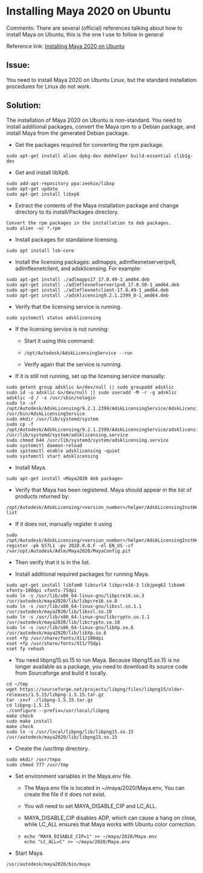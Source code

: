 # Installing Maya 2020 on Ubuntu


Comments: There are several (official) references talking about how to install Maya on Ubuntu, this is the one I use to follow in general

Reference link: [Installing Maya 2020 on Ubuntu](https://knowledge.autodesk.com/support/maya/learn-explore/caas/simplecontent/content/installing-maya-2020-ubuntu.html)

## Issue:

You need to install Maya 2020 on Ubuntu Linux, but the standard installation procedures for Linux do not work.

## Solution:

The installation of Maya 2020 on Ubuntu is non-standard. You need to install additional packages, convert the Maya rpm to a Debian package, and install Maya from the generated Debian package.

	
- Get the packages required for converting the rpm package. 	
```
sudo apt-get install alien dpkg-dev debhelper build-essential zlib1g-dev
```

- Get and install libXp6. 	
```
sudo add-apt-repository ppa:zeehio/libxp
sudo apt-get update
sudo apt-get install libxp6
```

- Extract the contents of the Maya installation package and change directory to its install/Packages directory.
```
Convert the rpm packages in the installation to deb packages. 	
sudo alien -vc *.rpm
```
	
- Install packages for standalone licensing. 	
```
sudo apt install lsb-core
```

- Install the licensing packages: adlmapps, adlmflexnetserveripv6, adlmflexnetclient, and adsklicensing. For example: 	
```
sudo apt-get install ./adlmapps17_17.0.49-1_amd64.deb
sudo apt-get install ./adlmflexnetserveripv6_17.0.50-1_amd64.deb
sudo apt-get install ./adlmflexnetclient-17.0.49-1_amd64.deb
sudo apt-get install ./adsklicensing9.2.1.2399_0-1_amd64.deb
```

- Verify that the licensing service is running. 	
```
sudo systemctl status adsklicensing
```

- If the licensing service is not running:
  - Start it using this command: 
  - 
        /opt/Autodesk/AdskLicensingService --run
  - Verify again that the service is running.
		
- If it is still not running, set up the licensing service manually:
```
sudo getent group adsklic &>/dev/null || sudo groupadd adsklic
sudo id -u adsklic &>/dev/null || sudo useradd -M -r -g adsklic adsklic -d / -s /usr/sbin/nologin  
sudo ln -sf /opt/Autodesk/AdskLicensing/9.2.1.2399/AdskLicensingService/AdskLicensingService /usr/bin/AdskLicensingService
sudo mkdir /usr/lib/systemd/system
sudo cp -f /opt/Autodesk/AdskLicensing/9.2.1.2399/AdskLicensingService/adsklicensing.el7.service /usr/lib/systemd/system/adsklicensing.service
sudo chmod 644 /usr/lib/systemd/system/adsklicensing.service
sudo systemctl daemon-reload
sudo systemctl enable adsklicensing –quiet
sudo systemctl start adsklicensing
```		

- Install Maya. 	
```
sudo apt-get install <Maya2020 deb package>
```

- Verify that Maya has been registered. Maya should appear in the list of products returned by: 	
```
/opt/Autodesk/AdskLicensing/<version_number>/helper/AdskLicensingInstHelper list
```
- If it does not, manually register it using 	
```
sudo /opt/Autodesk/AdskLicensing/<version_number>/helper/AdskLicensingInstHelper register -pk 657L1 -pv 2020.0.0.F -el EN_US -cf /var/opt/Autodesk/Adlm/Maya2020/MayaConfig.pit
```
- Then verify that it is in the list.
	
- Install additional required packages for running Maya. 	
```
sudo apt-get install libfam0 libcurl4 libpcre16-3 libjpeg62 libxm4 xfonts-100dpi xfonts-75dpi
sudo ln -s /usr/lib/x86_64-linux-gnu/libpcre16.so.3 /usr/autodesk/maya2020/lib/libpcre16.so.0
sudo ln -s /usr/lib/x86_64-linux-gnu/libssl.so.1.1 /usr/autodesk/maya2020/lib/libssl.so.10
sudo ln -s /usr/lib/x86_64-linux-gnu/libcrypto.so.1.1 /usr/autodesk/maya2020/lib/libcrypto.so.10
sudo ln -s /usr/lib/x86_64-linux-gnu/libXp.so.6 /usr/autodesk/maya2020/lib/libXp.so.6
xset +fp /usr/share/fonts/X11/100dpi
xset +fp /usr/share/fonts/X11/75dpi
xset fp rehash
```

- You need libpng15.so.15 to run Maya. Because libpng15.so.15 is no longer available as a package, you need to download its source code from Sourceforge and build it locally. 	
```
cd ~/tmp
wget https://sourceforge.net/projects/libpng/files/libpng15/older-releases/1.5.15/libpng-1.5.15.tar.gz
tar -zxvf ./libpng-1.5.15.tar.gz
cd libpng-1.5.15
./configure --prefix=/usr/local/libpng
make check
sudo make install
make check
sudo ln -s /usr/local/libpng/lib/libpng15.so.15 /usr/autodesk/maya2020/lib/libpng15.so.15
```

- Create the /usr/tmp directory. 	
```
sudo mkdir /usr/tmpa
sudo chmod 777 /usr/tmp
```
	
- Set environment variables in the Maya.env file.
	
    - The Maya.env file is located in ~/maya/2020/Maya.env, You can create the file if it does not exist.
	
	- You will need to set MAYA_DISABLE_CIP and LC_ALL.
	
	- MAYA_DISABLE_CIP disables ADP, which can cause a hang on close, while LC_ALL ensures that Maya works with Ubuntu color correction. 
    -	
        ```
        echo "MAYA_DISABLE_CIP=1" >> ~/maya/2020/Maya.env
        echo "LC_ALL=C" >> ~/maya/2020/Maya.env
        ```
        
	
- Start Maya. 	
```
/usr/autodesk/maya2020/bin/maya
```
